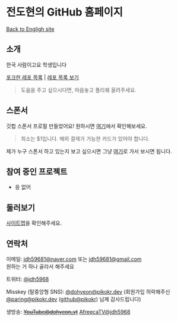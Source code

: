 # 전도현의 GitHub 홈페이지

[Back to Engligh site](..)

## 소개

한국 사람이고요 학생입니다

[포크한 레포 목록](./forklookup/) | [레포 목록 보기](https://github.com/JeonDohyeon?tab=repositories)
> 도움을 주고 싶으시다면, 마음놓고 풀리퀘 올려주세요.

## 스폰서

깃헙 스폰서 프로필 만들었어요! 원하시면 [여기](https://github.com/sponsors/JeonDohyeon)에서 확인해보세요.
> 최소는 $1입니다. 해외 결제가 가능한 카드가 있어야 합니다.

제가 누구 스폰서 하고 있는지 보고 싶으시면 그냥 [여기](https://github.com/JeonDohyeon?tab=sponsoring)로 가서 보시면 됩니다.

## 참여 중인 프로젝트

- 응 없어

## 둘러보기

[사이트맵](../sitemap/)을 확인해주세요.

## 연락처

이메일: <jdh59681@naver.com> 또는 <jdh59681@gmail.com>  
원하는 거 하나 골라서 해주세요

트위터: [@jdh5968](https://twitter.com/jdh5968)

Misskey (탈중앙형 SNS): [@dohyeon@pikokr.dev](https://pikokr.dev/@dohyeon) (회원가입 허락해주신 [@paring@pikokr.dev](https://pikokr.dev/@paring) ([github@pikokr](https://github.com/pikokr)) 님께 감사드립니다)

생방송: ~~[YouTube@dohyeon_yt](https://youtube.com/@dohyeon_yt)~~ [AfreecaTV@jdh5968](https://bj.afreecatv.com/jdh5968)
